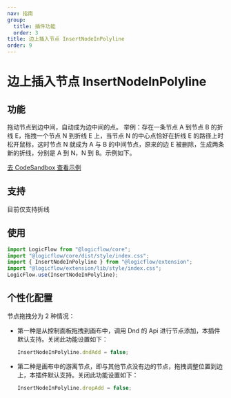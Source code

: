 ```yaml
---
nav: 指南
group:
  title: 插件功能
  order: 3
title: 边上插入节点 InsertNodeInPolyline
order: 9
---
```


# 边上插入节点 InsertNodeInPolyline

## 功能

拖动节点到边中间，自动成为边中间的点。
举例：存在一条节点 A 到节点 B 的折线 E，拖拽一个节点 N 到折线 E 上，当节点 N 的中心点恰好在折线 E 的路径上时松开鼠标，这时节点 N 就成为 A 与 B 的中间节点，原来的边 E 被删除，生成两条新的折线，分别是 A 到 N，N 到 B。示例如下。

<a href="https://site.logic-flow.cn/demo/dist/examples/#/extension/InserNodeInPolyline?from=doc" target="_blank"> 去 CodeSandbox 查看示例</a>

## 支持

目前仅支持折线

## 使用

```jsx | pure
import LogicFlow from "@logicflow/core";
import "@logicflow/core/dist/style/index.css";
import { InsertNodeInPolyline } from "@logicflow/extension";
import "@logicflow/extension/lib/style/index.css";
LogicFlow.use(InsertNodeInPolyline);
```

## 个性化配置

节点拖拽分为 2 种情况：

- 第一种是从控制面板拖拽到画布中，调用 Dnd 的 Api 进行节点添加，本插件默认支持。关闭此功能设置如下：
  ```jsx | pure
  InsertNodeInPolyline.dndAdd = false;
  ```
- 第二种是画布中的游离节点，即与其他节点没有边的节点，拖拽调整位置到边上，本插件默认支持。关闭此功能设置如下：
  ```jsx | pure
  InsertNodeInPolyline.dropAdd = false;
  ```
